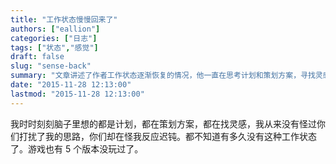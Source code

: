 ```yaml
---
title: "工作状态慢慢回来了"
authors: ["eallion"]
categories: ["日志"]
tags: ["状态","感觉"]
draft: false
slug: "sense-back"
summary: "文章讲述了作者工作状态逐渐恢复的情况，他一直在思考计划和策划方案，寻找灵感。他很久没有这种工作状态了，连游戏也有好几个版本没玩过。"
date: "2015-11-28 12:13:00"
lastmod: "2015-11-28 12:13:00"
---
```


我时时刻刻脑子里想的都是计划，都在策划方案，都在找灵感，我从来没有怪过你们打扰了我的思路，你们却在怪我反应迟钝。都不知道有多久没有这种工作状态了。游戏也有 5 个版本没玩过了。

